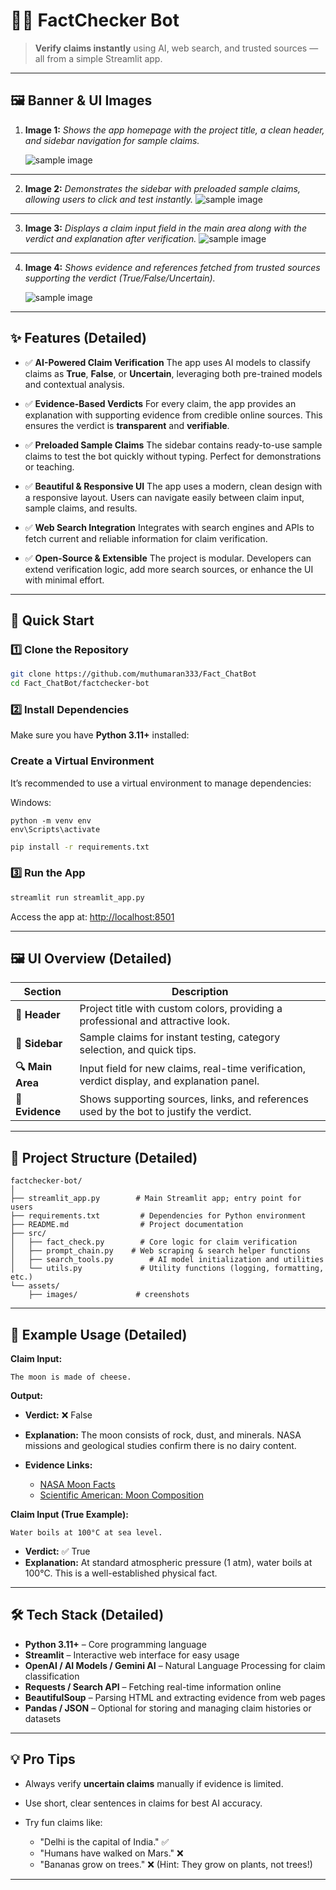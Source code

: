# 🕵️‍♂️ FactChecker Bot

> **Verify claims instantly** using AI, web search, and trusted sources — all from a simple Streamlit app.

---

## 🖼 Banner & UI Images

1. **Image 1:** 
   *Shows the app homepage with the project title, a clean header, and sidebar navigation for sample claims.*

   ![sample image](https://github.com/muthumaran333/Fact_ChatBot/blob/main/fact_checker_bot/image/image1.png)
---
2. **Image 2:** 
   *Demonstrates the sidebar with preloaded sample claims, allowing users to click and test instantly.*
    ![sample image](https://github.com/muthumaran333/Fact_ChatBot/blob/main/fact_checker_bot/image/image2.png)
---
3. **Image 3:** 
   *Displays a claim input field in the main area along with the verdict and explanation after verification.*
    ![sample image](https://github.com/muthumaran333/Fact_ChatBot/blob/main/fact_checker_bot/image/image3.png)
---
4. **Image 4:** 
   *Shows evidence and references fetched from trusted sources supporting the verdict (True/False/Uncertain).*

    ![sample image](https://github.com/muthumaran333/Fact_ChatBot/blob/main/fact_checker_bot/image/image4.png)

---

## ✨ Features (Detailed)

* ✅ **AI-Powered Claim Verification**
  The app uses AI models to classify claims as **True**, **False**, or **Uncertain**, leveraging both pre-trained models and contextual analysis.

* ✅ **Evidence-Based Verdicts**
  For every claim, the app provides an explanation with supporting evidence from credible online sources. This ensures the verdict is **transparent** and **verifiable**.

* ✅ **Preloaded Sample Claims**
  The sidebar contains ready-to-use sample claims to test the bot quickly without typing. Perfect for demonstrations or teaching.

* ✅ **Beautiful & Responsive UI**
  The app uses a modern, clean design with a responsive layout. Users can navigate easily between claim input, sample claims, and results.

* ✅ **Web Search Integration**
  Integrates with search engines and APIs to fetch current and reliable information for claim verification.

* ✅ **Open-Source & Extensible**
  The project is modular. Developers can extend verification logic, add more search sources, or enhance the UI with minimal effort.

---

## 🚀 Quick Start

### 1️⃣ Clone the Repository

```bash
git clone https://github.com/muthumaran333/Fact_ChatBot
cd Fact_ChatBot/factchecker-bot
```

### 2️⃣ Install Dependencies

Make sure you have **Python 3.11+** installed:

 ### Create a Virtual Environment

It’s recommended to use a virtual environment to manage dependencies:

Windows:
```
python -m venv env
env\Scripts\activate
```



```bash
pip install -r requirements.txt
```

### 3️⃣ Run the App

```bash
streamlit run streamlit_app.py
```

Access the app at: [http://localhost:8501](http://localhost:8501)

---

## 🖼 UI Overview (Detailed)

| Section          | Description                                                                                 |
| ---------------- | ------------------------------------------------------------------------------------------- |
| **🧾 Header**    | Project title with custom colors, providing a professional and attractive look.             |
| **📌 Sidebar**   | Sample claims for instant testing, category selection, and quick tips.                      |
| **🔍 Main Area** | Input field for new claims, real-time verification, verdict display, and explanation panel. |
| **📑 Evidence**  | Shows supporting sources, links, and references used by the bot to justify the verdict.     |


---

## 📂 Project Structure (Detailed)

```
factchecker-bot/
│
├── streamlit_app.py        # Main Streamlit app; entry point for users
├── requirements.txt         # Dependencies for Python environment
├── README.md                # Project documentation
├── src/
│   ├── fact_check.py        # Core logic for claim verification
│   ├── prompt_chain.py    # Web scraping & search helper functions
│   ├── search_tools.py        # AI model initialization and utilities
│   └── utils.py             # Utility functions (logging, formatting, etc.)
└── assets/
    ├── images/             # creenshots

```

---

## 📜 Example Usage (Detailed)

**Claim Input:**

```
The moon is made of cheese.
```

**Output:**

* **Verdict:** ❌ False
* **Explanation:**
  The moon consists of rock, dust, and minerals. NASA missions and geological studies confirm there is no dairy content.
* **Evidence Links:**

  * [NASA Moon Facts](https://solarsystem.nasa.gov/moons/earths-moon/overview/)
  * [Scientific American: Moon Composition](https://www.scientificamerican.com/article/fact-or-fiction-is-the-moon-made-of-cheese/)

**Claim Input (True Example):**

```
Water boils at 100°C at sea level.
```

* **Verdict:** ✅ True
* **Explanation:**
  At standard atmospheric pressure (1 atm), water boils at 100°C. This is a well-established physical fact.

---

## 🛠 Tech Stack (Detailed)

* **Python 3.11+** – Core programming language
* **Streamlit** – Interactive web interface for easy usage
* **OpenAI / AI Models / Gemini AI** – Natural Language Processing for claim classification
* **Requests / Search API** – Fetching real-time information online
* **BeautifulSoup** – Parsing HTML and extracting evidence from web pages
* **Pandas / JSON** – Optional for storing and managing claim histories or datasets

---

## 💡 Pro Tips

* Always verify **uncertain claims** manually if evidence is limited.
* Use short, clear sentences in claims for best AI accuracy.
* Try fun claims like:

  * "Delhi is the capital of India." ✅
  * "Humans have walked on Mars." ❌
  * "Bananas grow on trees." ❌ (Hint: They grow on plants, not trees!)

---